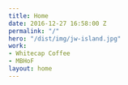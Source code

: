 ```yaml
---
title: Home
date: 2016-12-27 16:58:00 Z
permalink: "/"
hero: "/dist/img/jw-island.jpg"
work:
- Whitecap Coffee
- MBHoF
layout: home
---
```


